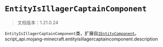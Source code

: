 # `EntityIsIllagerCaptainComponent`

> 文档版本：1.21.0.24

`EntityIsIllagerCaptainComponent`类，扩展自[`IEntityComponent`](./ientitycomponent.md)。script_api.mojang-minecraft.entityisillagercaptaincomponent.description
